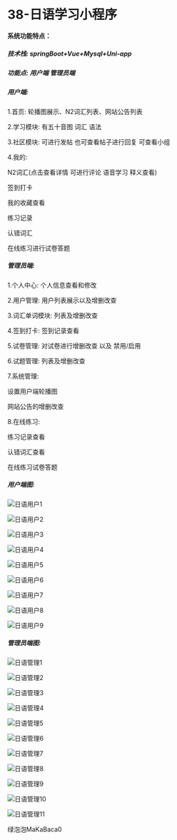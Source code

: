 # 38-日语学习小程序

**系统功能特点：**

##### 技术栈: springBoot+Vue+Mysql+Uni-app



##### 功能点: 用户端  管理员端



##### 用户端: 

1.首页: 轮播图展示、N2词汇列表、网站公告列表

2.学习模块: 有五十音图 词汇 语法

3.社区模块: 可进行发帖  也可查看帖子进行回复 可查看小组

4.我的: 

N2词汇(点击查看详情  可进行评论 语音学习 释义查看)

签到打卡

我的收藏查看

练习记录

认错词汇

在线练习进行试卷答题



##### 管理员端: 

1.个人中心: 个人信息查看和修改

2.用户管理: 用户列表展示以及增删改查

3.词汇单词模块: 列表及增删改查

4.签到打卡: 签到记录查看

5.试卷管理: 对试卷进行增删改查 以及 禁用/启用

6.试题管理: 列表及增删改查

7.系统管理: 

设置用户端轮播图  

网站公告的增删改查

8.在线练习:

练习记录查看

认错词汇查看

在线练习试卷答题



##### 用户端图:

![日语用户1](https://yunzhuceshi.oss-cn-beijing.aliyuncs.com/typoraImg/日语用户1.jpg)

![日语用户2](https://yunzhuceshi.oss-cn-beijing.aliyuncs.com/typoraImg/日语用户2.jpg)

![日语用户3](https://yunzhuceshi.oss-cn-beijing.aliyuncs.com/typoraImg/日语用户3.png)

![日语用户4](https://yunzhuceshi.oss-cn-beijing.aliyuncs.com/typoraImg/日语用户4.jpg)

![日语用户5](https://yunzhuceshi.oss-cn-beijing.aliyuncs.com/typoraImg/日语用户5.jpg)

![日语用户6](https://yunzhuceshi.oss-cn-beijing.aliyuncs.com/typoraImg/日语用户6.jpg)

![日语用户7](https://yunzhuceshi.oss-cn-beijing.aliyuncs.com/typoraImg/日语用户7.jpg)

![日语用户8](https://yunzhuceshi.oss-cn-beijing.aliyuncs.com/typoraImg/日语用户8.jpg)

![日语用户9](https://yunzhuceshi.oss-cn-beijing.aliyuncs.com/typoraImg/日语用户9.jpg)

##### 管理员端图:

![日语管理1](https://yunzhuceshi.oss-cn-beijing.aliyuncs.com/typoraImg/日语管理1.jpg)

![日语管理2](https://yunzhuceshi.oss-cn-beijing.aliyuncs.com/typoraImg/日语管理2.jpg)

![日语管理3](https://yunzhuceshi.oss-cn-beijing.aliyuncs.com/typoraImg/日语管理3.jpg)

![日语管理4](https://yunzhuceshi.oss-cn-beijing.aliyuncs.com/typoraImg/日语管理4.jpg)

![日语管理5](https://yunzhuceshi.oss-cn-beijing.aliyuncs.com/typoraImg/日语管理5.jpg)

![日语管理6](https://yunzhuceshi.oss-cn-beijing.aliyuncs.com/typoraImg/日语管理6.jpg)

![日语管理7](https://yunzhuceshi.oss-cn-beijing.aliyuncs.com/typoraImg/日语管理7.jpg)

![日语管理8](https://yunzhuceshi.oss-cn-beijing.aliyuncs.com/typoraImg/日语管理8.jpg)

![日语管理9](https://yunzhuceshi.oss-cn-beijing.aliyuncs.com/typoraImg/日语管理9.jpg)

![日语管理10](https://yunzhuceshi.oss-cn-beijing.aliyuncs.com/typoraImg/日语管理10.jpg)

![日语管理11](https://yunzhuceshi.oss-cn-beijing.aliyuncs.com/typoraImg/日语管理11.jpg)



绿泡泡MaKaBaca0
